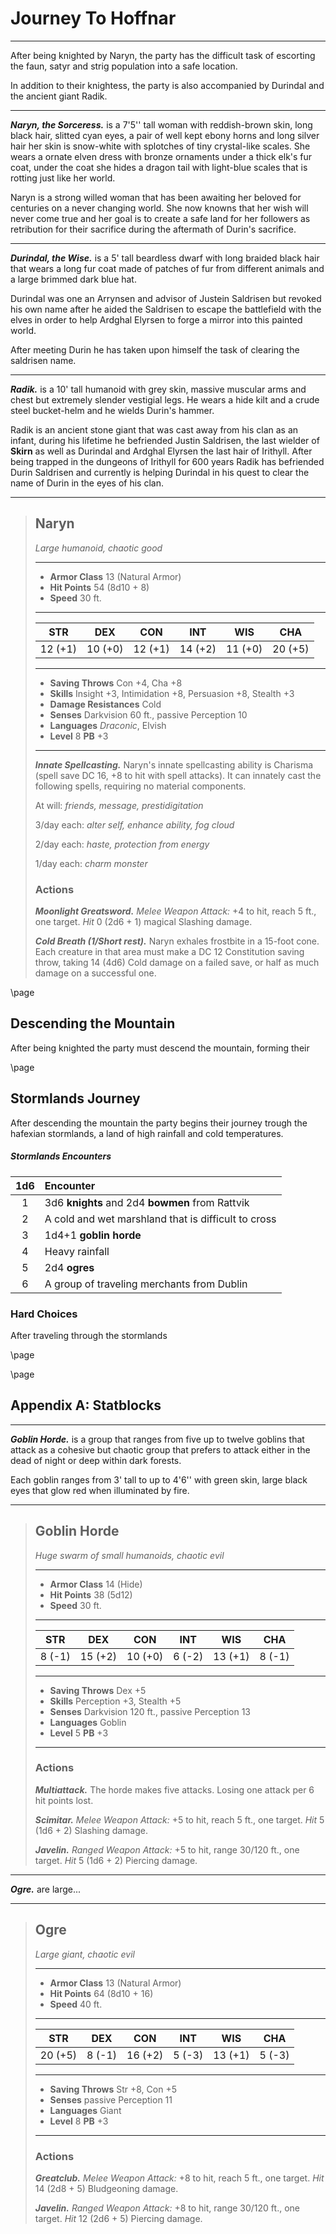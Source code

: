 # Journey To Hoffnar
___
After being knighted by Naryn, the party has the difficult task of escorting the faun, satyr and strig population into a safe location.

In addition to their knightess, the party is also accompanied by Durindal and the ancient giant Radik.

___
***Naryn, the Sorceress.***
is a 7'5'' tall woman with reddish-brown skin, long black hair, slitted cyan eyes,  a pair of well kept ebony horns and long silver hair her skin is snow-white with splotches of tiny crystal-like scales. She wears a ornate elven dress with bronze ornaments under a thick elk's fur coat, under the coat she hides a dragon tail with light-blue scales that is rotting just like her world.

Naryn is a strong willed woman that has been awaiting her beloved for centuries on a never changing world. She now knowns that her wish will never come true and her goal is to create a safe land for her followers as retribution for their sacrifice during the aftermath of Durin's sacrifice.

___
***Durindal, the Wise.*** is a 5' tall beardless dwarf with long braided black hair that wears a long fur coat made of patches of fur from different animals and a large brimmed dark blue hat.

Durindal was one an Arrynsen and advisor of Justein Saldrisen but revoked his own name after he aided the Saldrisen to escape the battlefield with the elves in order to help Ardghal Elyrsen to forge a mirror into this painted world.

After meeting Durin he has taken upon himself the task of clearing the saldrisen name.

___
***Radik.*** is a 10' tall humanoid with grey skin, massive muscular arms and chest but extremely slender vestigial legs. He wears a hide kilt and a crude steel bucket-helm and he wields Durin's hammer.

Radik is an ancient stone giant that was cast away from his clan as an infant, during his lifetime he befriended Justin Saldrisen, the last wielder of **Skirn** as well as Durindal and Ardghal Elyrsen the last hair of Irithyll. After being trapped in the dungeons of Irithyll for 600 years Radik has befriended Durin Saldrisen and currently is helping Durindal in his quest to clear the name of Durin in the eyes of his clan.

___
> ## Naryn
>*Large humanoid, chaotic good*
> ___
> - **Armor Class** 13 (Natural Armor)
> - **Hit Points** 54 (8d10 + 8)
> - **Speed** 30 ft.
>___
>|   STR   |   DEX   |   CON   |   INT   |   WIS   |   CHA   |
>|:-------:|:-------:|:-------:|:-------:|:-------:|:-------:|
>| 12 (+1) | 10 (+0) | 12 (+1) | 14 (+2) | 11 (+0) | 20 (+5) |
>___
> - **Saving Throws** Con +4, Cha +8
> - **Skills** Insight +3, Intimidation +8, Persuasion +8, Stealth +3
> - **Damage Resistances** Cold
> - **Senses** Darkvision 60 ft., passive Perception 10
> - **Languages** *Draconic*, Elvish
> - **Level** 8 **PB** +3
> ___
> ***Innate Spellcasting.*** Naryn's innate spellcasting ability is Charisma (spell save DC 16, +8 to hit with spell attacks). It can innately cast the following spells, requiring no material components.
>
> At will: *friends, message, prestidigitation*
>
> 3/day each: *alter self, enhance ability, fog cloud*
>
> 2/day each: *haste, protection from energy*
>
> 1/day each: *charm monster*
>
>
> ### Actions
> ***Moonlight Greatsword.*** *Melee Weapon Attack:* +4 to hit, reach 5 ft., one target. *Hit* 0 (2d6 + 1) magical Slashing damage. 
>
> ***Cold Breath (1/Short rest).*** Naryn exhales frostbite in a 15-foot cone. Each creature in that area must make a DC 12 Constitution saving throw, taking 14 (4d6) Cold damage on a failed save, or half as much damage on a successful one.
>
>


\page

## Descending the Mountain
After being knighted the party must descend the mountain, forming their 

\page

## Stormlands Journey
After descending the mountain the party begins their journey trough the hafexian stormlands, a land of high rainfall and cold temperatures.

##### Stormlands Encounters
| 1d6 | Encounter                                           |
|:---:|:----------------------------------------------------|
|  1  | 3d6 **knights** and 2d4 **bowmen** from Rattvik     |
|  2  | A cold and wet marshland that is difficult to cross |
|  3  | 1d4+1 **goblin horde**                              |
|  4  | Heavy rainfall                                      |
|  5  | 2d4 **ogres**                                       |
|  6  | A group of traveling merchants from Dublin          |



### Hard Choices
After traveling through the stormlands

\page

\page

## Appendix A: Statblocks

___
***Goblin Horde.*** is a group that ranges from five up to twelve goblins that attack as a cohesive but chaotic group that prefers to attack either in the dead of night or deep within dark forests.

Each goblin ranges from 3' tall to up to 4'6'' with green skin, large black eyes that glow red when illuminated by fire. 
___
> ## Goblin Horde
>*Huge swarm of small humanoids, chaotic evil*
> ___
> - **Armor Class** 14 (Hide)
> - **Hit Points** 38 (5d12)
> - **Speed** 30 ft.
>___
>|   STR   |   DEX   |   CON   |   INT   |   WIS   |   CHA   |
>|:-------:|:-------:|:-------:|:-------:|:-------:|:-------:|
>|  8 (-1) | 15 (+2) | 10 (+0) |  6 (-2) | 13 (+1) |  8 (-1) |
>___
> - **Saving Throws** Dex +5
> - **Skills** Perception +3, Stealth +5
> - **Senses** Darkvision 120 ft., passive Perception 13
> - **Languages** Goblin
> - **Level** 5 **PB** +3
> ___
> 
>
> ### Actions
> ***Multiattack.*** The horde makes five attacks. Losing one attack per 6 hit points lost.
>
> ***Scimitar.*** *Melee Weapon Attack:* +5 to hit, reach 5 ft., one target. *Hit* 5 (1d6 + 2) Slashing damage. 
>
> ***Javelin.*** *Ranged Weapon Attack:* +5 to hit, range 30/120 ft., one target. *Hit* 5 (1d6 + 2) Piercing damage. 

___
***Ogre.*** are large...

___
> ## Ogre
>*Large giant, chaotic evil*
> ___
> - **Armor Class** 13 (Natural Armor)
> - **Hit Points** 64 (8d10 + 16)
> - **Speed** 40 ft.
>___
>|   STR   |   DEX   |   CON   |   INT   |   WIS   |   CHA   |
>|:-------:|:-------:|:-------:|:-------:|:-------:|:-------:|
>| 20 (+5) |  8 (-1) | 16 (+2) |  5 (-3) | 13 (+1) |  5 (-3) |
>___
> - **Saving Throws** Str +8, Con +5
> - **Senses** passive Perception 11
> - **Languages** Giant
> - **Level** 8 **PB** +3
> ___
>
>
> ### Actions
> ***Greatclub.*** *Melee Weapon Attack:* +8 to hit, reach 5 ft., one target. *Hit* 14 (2d8 + 5) Bludgeoning damage. 
>
> ***Javelin.*** *Ranged Weapon Attack:* +8 to hit, range 30/120 ft., one target. *Hit* 12 (2d6 + 5) Piercing damage.
